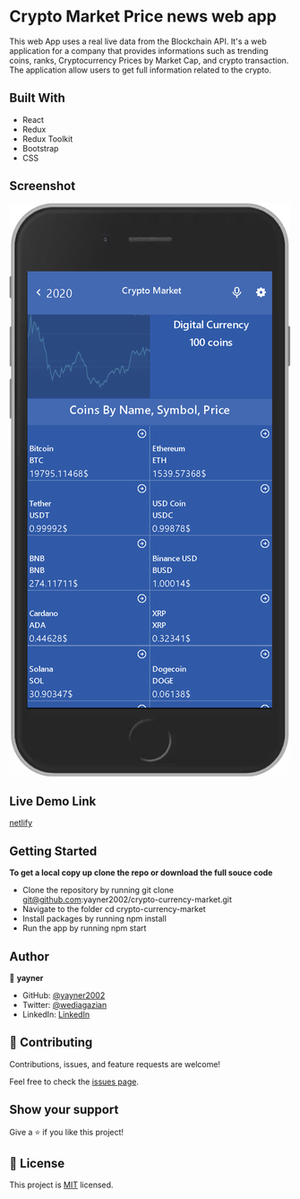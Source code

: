 # Crypto Market Price news web app

This web App uses a real live data from the Blockchain API. It's a web application for a company that provides informations such as trending coins, ranks, Cryptocurrency Prices by Market Cap, and crypto transaction. The application allow users to get full information related to the crypto.

## Built With
- React
- Redux
- Redux Toolkit
- Bootstrap
- CSS

## Screenshot

![mockup](/src/assets/images/cryptomobile.png?raw=true "mockup")
## Live Demo Link

[netlify](https://yay-crypto-market.netlify.app/)
## Getting Started

**To get a local copy up clone the repo or download the full souce code**

- Clone the repository by running git clone git@github.com:yayner2002/crypto-currency-market.git
- Navigate to the folder cd crypto-currency-market
- Install packages by running npm install
- Run the app by running npm start
## Author

👤 **yayner**

- GitHub: [@yayner2002](https://github.com/yayner2002)
- Twitter: [@wediagazian](https://twitter.com/wediagazian)
- LinkedIn: [LinkedIn](https://linkedin.com/in/yaynshet-medhin)

## 🤝 Contributing

Contributions, issues, and feature requests are welcome!

Feel free to check the [issues page](https://github.com/yayner2002/crypto-currency-market/issues).

## Show your support

Give a ⭐️ if you like this project!

## 📝 License

This project is [MIT](./MIT.md) licensed.
